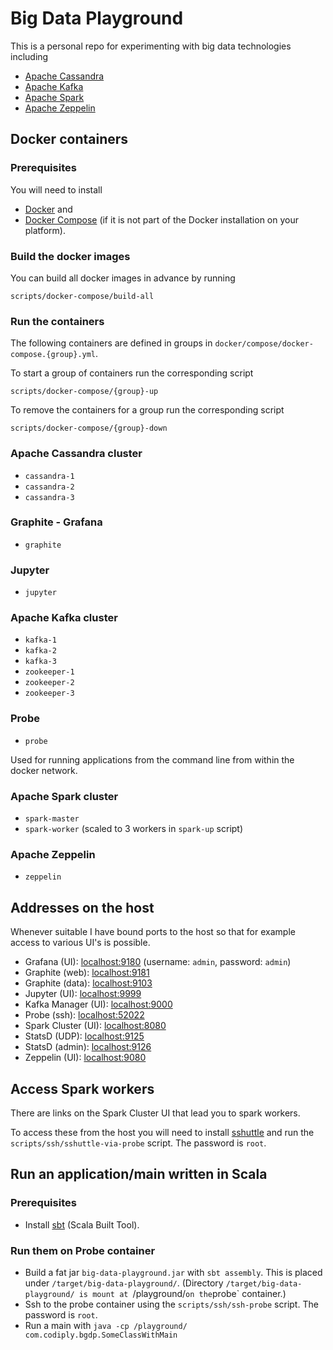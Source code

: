 # Big Data Playground

This is a personal repo for experimenting with big data technologies including

- [Apache Cassandra](http://cassandra.apache.org/)
- [Apache Kafka](http://kafka.apache.org/)
- [Apache Spark](http://spark.apache.org/)
- [Apache Zeppelin](http://zeppelin.apache.org/)

## Docker containers

### Prerequisites

You will need to install

- [Docker](https://www.docker.com/) and
- [Docker Compose](https://docs.docker.com/compose/) (if it is not part of the Docker installation on your platform).

### Build the docker images

You can build all docker images in advance by running

    scripts/docker-compose/build-all

### Run the containers

The following containers are defined in groups in `docker/compose/docker-compose.{group}.yml`.

To start a group of containers run the corresponding script

    scripts/docker-compose/{group}-up

To remove the containers for a group run the corresponding script

    scripts/docker-compose/{group}-down

### Apache Cassandra cluster

- `cassandra-1`
- `cassandra-2`
- `cassandra-3`

### Graphite - Grafana

- `graphite`

### Jupyter

- `jupyter`

### Apache Kafka cluster

- `kafka-1`
- `kafka-2`
- `kafka-3`
- `zookeeper-1`
- `zookeeper-2`
- `zookeeper-3`

### Probe

- `probe`

Used for running applications from the command line from within the docker network.

### Apache Spark cluster

- `spark-master`
- `spark-worker` (scaled to 3 workers in `spark-up` script)

### Apache Zeppelin

- `zeppelin`

## Addresses on the host

Whenever suitable I have bound ports to the host so that for example access to various UI's is possible.

- Grafana (UI): [localhost:9180](http://localhost:9180) (username: `admin`, password: `admin`)
- Graphite (web): [localhost:9181](http://localhost:9181)
- Graphite (data): [localhost:9103](http://localhost:9103)
- Jupyter (UI): [localhost:9999](http://localhost:9999)
- Kafka Manager (UI): [localhost:9000](http://localhost:9000)
- Probe (ssh): [localhost:52022](http://localhost:9000)
- Spark Cluster (UI): [localhost:8080](http://localhost:8080)
- StatsD (UDP): [localhost:9125](http://localhost:9125)
- StatsD (admin): [localhost:9126](http://localhost:9126)
- Zeppelin (UI): [localhost:9080](http://localhost:9080)

## Access Spark workers

There are links on the Spark Cluster UI that lead you to spark workers.

To access these from the host you will need to install [sshuttle](https://github.com/sshuttle/sshuttle) and run the `scripts/ssh/sshuttle-via-probe` script. The password is `root`.

## Run an application/main written in Scala

### Prerequisites

- Install [sbt](http://www.scala-sbt.org/) (Scala Built Tool).

### Run them on Probe container

- Build a fat jar `big-data-playground.jar` with `sbt assembly`. This is placed under `/target/big-data-playground/`. (Directory `/target/big-data-playground/ is mount at `/playground/` on the `probe` container.)
- Ssh to the probe container using the `scripts/ssh/ssh-probe` script. The password is `root`.
- Run a main with `java -cp /playground/ com.codiply.bgdp.SomeClassWithMain`
